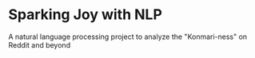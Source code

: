 # Sparking Joy with NLP
A natural language processing project to analyze the "Konmari-ness" on Reddit and beyond

